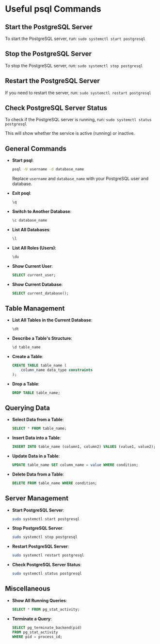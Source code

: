 # Useful psql Commands

## Start the PostgreSQL Server
To start the PostgreSQL server, run:
`sudo systemctl start postgresql`

## Stop the PostgreSQL Server
To stop the PostgreSQL server, run:
`sudo systemctl stop postgresql`

## Restart the PostgreSQL Server
If you need to restart the server, run:
`sudo systemctl restart postgresql`

## Check PostgreSQL Server Status
To check if the PostgreSQL server is running, run:
`sudo systemctl status postgresql`

This will show whether the service is active (running) or inactive.

## General Commands
- **Start psql**:
  ```bash
  psql -U username -d database_name
  ```
  Replace `username` and `database_name` with your PostgreSQL user and database.

- **Exit psql**:
  ```sql
  \q
  ```

- **Switch to Another Database**:
  ```sql
  \c database_name
  ```

- **List All Databases**:
  ```sql
  \l
  ```

- **List All Roles (Users)**:
  ```sql
  \du
  ```

- **Show Current User**:
  ```sql
  SELECT current_user;
  ```

- **Show Current Database**:
  ```sql
  SELECT current_database();
  ```

## Table Management
- **List All Tables in the Current Database**:
  ```sql
  \dt
  ```

- **Describe a Table's Structure**:
  ```sql
  \d table_name
  ```

- **Create a Table**:
  ```sql
  CREATE TABLE table_name (
      column_name data_type constraints
  );
  ```

- **Drop a Table**:
  ```sql
  DROP TABLE table_name;
  ```

## Querying Data
- **Select Data from a Table**:
  ```sql
  SELECT * FROM table_name;
  ```

- **Insert Data into a Table**:
  ```sql
  INSERT INTO table_name (column1, column2) VALUES (value1, value2);
  ```

- **Update Data in a Table**:
  ```sql
  UPDATE table_name SET column_name = value WHERE condition;
  ```

- **Delete Data from a Table**:
  ```sql
  DELETE FROM table_name WHERE condition;
  ```

## Server Management
- **Start PostgreSQL Server**:
  ```bash
  sudo systemctl start postgresql
  ```

- **Stop PostgreSQL Server**:
  ```bash
  sudo systemctl stop postgresql
  ```

- **Restart PostgreSQL Server**:
  ```bash
  sudo systemctl restart postgresql
  ```

- **Check PostgreSQL Server Status**:
  ```bash
  sudo systemctl status postgresql
  ```

## Miscellaneous
- **Show All Running Queries**:
  ```sql
  SELECT * FROM pg_stat_activity;
  ```

- **Terminate a Query**:
  ```sql
  SELECT pg_terminate_backend(pid)
  FROM pg_stat_activity
  WHERE pid = process_id;
  ```